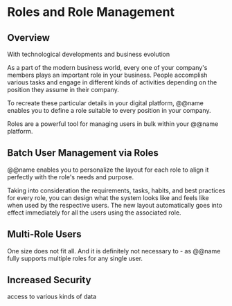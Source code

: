 # Roles and Role Management

## Overview

With technological developments and business evolution



As a part of the modern business world, every one of your company's members plays an important role in your business. 
People accomplish various tasks and engage in different kinds of activities depending on the position they assume in their company.  

To recreate these particular details in your digital platform, @@name enables you to define a role suitable to every position in your company.  

Roles are a powerful tool for managing users in bulk within your @@name platform.  

## Batch User Management via Roles

@@name enables you to personalize the layout for each role to align it perfectly with the role's needs and purpose.  

Taking into consideration the requirements, tasks, habits, and best practices for every role, you can design what the system looks like and feels like when used by the respective users. 
The new layout automatically goes into effect immediately for all the users using the associated role.  

## Multi-Role Users

One size does not fit all. 
And it is definitely not necessary to - as @@name fully supports multiple roles for any single user.  

## Increased Security

access to various kinds of data
